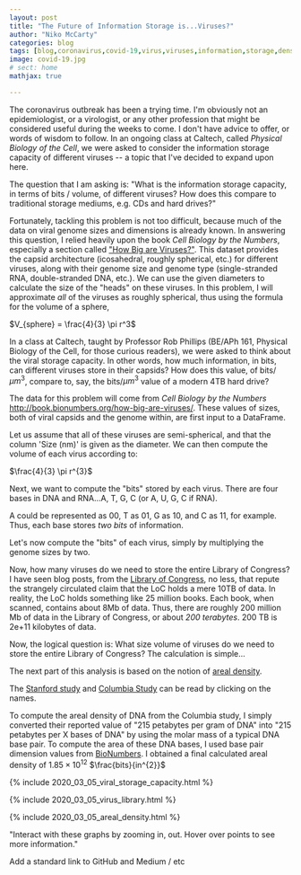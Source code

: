 ```yaml
---
layout: post
title: "The Future of Information Storage is...Viruses?"
author: "Niko McCarty"
categories: blog
tags: [blog,coronavirus,covid-19,virus,viruses,information,storage,density,data]
image: covid-19.jpg
# sect: home
mathjax: true

---
```


The coronavirus outbreak has been a trying time. I'm obviously not an epidemiologist, or a virologist, or any other profession that might be considered useful during the weeks to come. I don't have advice to offer, or words of wisdom to follow. In an ongoing class at Caltech, called _Physical Biology of the Cell_, we were asked to consider the information storage capacity of different viruses -- a topic that I've decided to expand upon here. 

The question that I am asking is: "What is the information storage capacity, in terms of bits / volume, of different viruses? How does this compare to traditional storage mediums, e.g. CDs and hard drives?"

Fortunately, tackling this problem is not too difficult, because much of the data on viral genome sizes and dimensions is already known. In answering this question, I relied heavily upon the book _Cell Biology by the Numbers_, especially a section called ["How Big are Viruses?"](http://book.bionumbers.org/how-big-are-viruses/). This dataset provides the capsid architecture (icosahedral, roughly spherical, etc.) for different viruses, along with their genome size and genome type (single-stranded RNA, double-stranded DNA, etc.). We can use the given diameters to calculate the size of the "heads" on these viruses. In this problem, I will approximate _all_ of the viruses as roughly spherical, thus using the formula for the volume of a sphere,

$V_{sphere} = \frac{4}{3} \pi r^3$

In a class at Caltech, taught by Professor Rob Phillips (BE/APh 161, Physical Biology of the Cell, for those curious readers), we were asked to think about the viral storage capacity. In other words, how much information, in bits, can different viruses store in their capsids? How does this value, of bits/$\mu m^3$, compare to, say, the bits/$\mu m^3$ value of a modern 4TB hard drive?

The data for this problem will come from _Cell Biology by the Numbers_ http://book.bionumbers.org/how-big-are-viruses/. These values of sizes, both of viral capsids and the genome within, are first input to a DataFrame.

Let us assume that all of these viruses are semi-spherical, and that the column 'Size (nm)' is given as the diameter. We can then compute the volume of each virus according to:

$\frac{4}{3} \pi r^{3}$

Next, we want to compute the "bits" stored by each virus. There are four bases in DNA and RNA...A, T, G, C (or A, U, G, C if RNA).

A could be represented as 00, T as 01, G as 10, and C as 11, for example. Thus, each base stores _two bits_ of information.

Let's now compute the "bits" of each virus, simply by multiplying the genome sizes by two.

Now, how many viruses do we need to store the entire Library of Congress? I have seen blog posts, from the [Library of Congress](https://blogs.loc.gov/thesignal/2011/07/transferring-libraries-of-congress-of-data/), no less, that repute the strangely circulated claim that the LoC holds a mere 10TB of data. In reality, the LoC holds something like 25 million books. Each book, when scanned, contains about 8Mb of data. Thus, there are roughly 200 million Mb of data in the Library of Congress, or about _200 terabytes_. 200 TB is 2e+11 kilobytes of data.

Now, the logical question is: What size volume of viruses do we need to store the entire Library of Congress? The calculation is simple...

The next part of this analysis is based on the notion of [areal density](https://en.wikipedia.org/wiki/Areal_density_(computer_storage)).

The [Stanford study](https://news.stanford.edu/news/2009/january28/small-012809.html) and [Columbia Study](https://science.sciencemag.org/content/355/6328/950) can be read by clicking on the names.

To compute the areal density of DNA from the Columbia study, I simply converted their reported value of "215 petabytes per gram of DNA" into "215 petabytes per X bases of DNA" by using the molar mass of a typical DNA base pair. To compute the area of these DNA bases, I used base pair dimension values from [BioNumbers](https://bionumbers.hms.harvard.edu/bionumber.aspx?&id=103777). I obtained a final calculated areal density of $1.85 \times 10^{12}$ $\frac{bits}{in^{2}}$

{% include 2020_03_05_viral_storage_capacity.html %}


{% include 2020_03_05_virus_library.html %}



{% include 2020_03_05_areal_density.html %}



"Interact with these graphs by zooming in, out. Hover over points to see more information."

Add a standard link to GitHub and Medium / etc

